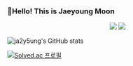### 🐢Hello! This is Jaeyoung Moon


<center><img src="https://img.shields.io/badge/Python-3766AB?style=flat-square&logo=Python&logoColor=white"/></a>
<img src="https://img.shields.io/badge/Jupyternotebook-f58637?style=flat-square&logo=Jupyter&logoColor=white"/></center>

![ja2y5ung's GitHub stats](https://github-readme-stats.vercel.app/api?username=ja2y5ung&show_icons=true&theme=tokyonight)

[![Solved.ac 프로필](http://mazassumnida.wtf/api/v2/generate_badge?boj=mjy0992)](https://solved.ac/mjy0992)


<!--
**ja2y5ung/ja2y5ung** is a ✨ _special_ ✨ repository because its `README.md` (this file) appears on your GitHub profile.

Here are some ideas to get you started:

- 🔭 I’m currently working on ...
- 🌱 I’m currently learning ...
- 👯 I’m looking to collaborate on ...
- 🤔 I’m looking for help with ...
- 💬 Ask me about ...
- 📫 How to reach me: ...
- 😄 Pronouns: ...
- ⚡ Fun fact: ...
-->

